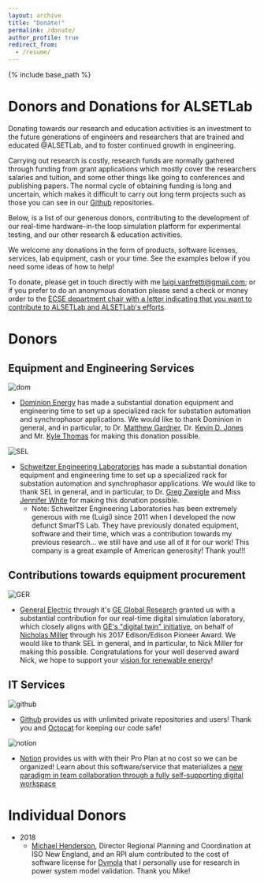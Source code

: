 ```yaml
---
layout: archive
title: "Donate!"
permalink: /donate/
author_profile: true
redirect_from:
  - /resume/
---
```

{% include base_path %}

# Donors and Donations for ALSETLab

Donating towards our research and education activities is an investment to the future generations of engineers and researchers that are trained and educated @ALSETLab, and to foster continued growth in engineering.

Carrying out research is costly, research funds are normally gathered through funding from grant applications which mostly cover the researchers salaries and tuition, and some other things like going to conferences and publishing papers. The normal cycle of obtaining funding is long and uncertain, which makes it difficult to carry out long term projects such as those you can see in our [Github](https://alsetlab.github.io/software/) repositories.

Below, is a list of our generous donors, contributing to the development of our real-time hardware-in-the loop simulation platform for experimental testing, and our other research & education activities.

We welcome any donations in the form of products, software licenses, services, lab equipment, cash or your time. See the examples below if you need some ideas of how to help!

To donate, please get in touch directly with me <luigi.vanfretti@gmail.com>; or if you prefer to do an anonymous donation please send a check or money order to the [ECSE department chair with a letter indicating that you want to contribute to ALSETLab and ALSETLab's efforts](https://ecse.rpi.edu/index.php/mike-wozny).

# Donors
## Equipment and Engineering Services

![dom](https://alsetlab.github.io/images/donors/DE_logo.png "DE Logo")
- [Dominion Energy](https://www.dominionenergy.com) has made a substantial donation equipment and engineering time to set up a specialized rack for substation automation and synchrophasor applications. We would like to thank Dominion in general, and in particular, to Dr. [Matthew Gardner](http://www.tdworld.com/overhead-transmission/born-engineer), Dr. [Kevin D. Jones](https://www.linkedin.com/in/kevindavidjones/) and Mr. [Kyle Thomas](https://www.linkedin.com/in/mkylethomas/) for making this donation possible.  


![SEL](https://alsetlab.github.io/images/donors/SEL_logo.png "SEL Logo")
- [Schweitzer Engineering Laboratories]() has made a substantial donation equipment and engineering time to set up a specialized rack for substation automation and synchrophasor applications. We would like to thank SEL in general, and in particular, to Dr. [Greg Zweigle](https://www.linkedin.com/in/greg-zweigle-4211b064/) and Miss [Jennifer White](https://www.linkedin.com/in/jenniferawhite/) for making this donation possible.
  - Note: Schweitzer Engineering Laboratories has been extremely generous with me (Luigi) since 2011 when I developed the now defunct SmarTS Lab. They have previously donated equipment, software and their time, which was a contribution towards my previous research... we still have and use all of it for our work! This company is a great example of American generosity! Thank you!!!

## Contributions towards equipment procurement
![GER](https://alsetlab.github.io/images/donors/GER_logo.png "GERC Logo")
- [General Electric](https://www.ge.com) through it's [GE Global Research](https://www.geglobalresearch.com) granted us with a substantial contribution for our real-time digital simulation laboratory, which closely aligns with [GE's "digital twin" initiative](https://www.ge.com/digital/industrial-internet/digital-twin), on behalf of [Nicholas Miller](https://www.linkedin.com/in/nicholas-miller-0517375a/) through his 2017 Edison/Edison Pioneer Award. We would like to thank SEL in general, and in particular, to Nick Miller for making this possible. Congratulations for your well deserved award Nick, we hope to support your [vision for renewable energy](https://www.ge.com/reports/experts-6-bright-ideas-golden-age-renewable-energy/)!

## IT Services
![github](https://alsetlab.github.io/images/donors/github_logo.png "Github Logo")
- [Github](http://github.com/) provides us with unlimited private repositories and users! Thank you and [Octocat](https://octodex.github.com) for keeping our code safe!

![notion](https://alsetlab.github.io/images/donors/notion_logo.png "Notion Logo")
- [Notion](https://www.notion.so) provides us with with their Pro Plan at no cost so we can be organized! Learn about this software/service that materializes a [new paradigm in team collaboration through a fully self-supporting digital workspace](https://medium.com/moonwalking-with-matt/notion-a-new-paradigm-for-working-in-teams-5f0417a38fe8)

# Individual Donors
- 2018
  - [Michael Henderson](https://www.linkedin.com/in/michael-henderson-58a8789a/), Director Regional Planning and Coordination at ISO New England, and an RPI alum contributed to the cost of software license for [Dymola](https://www.3ds.com/products-services/catia/products/dymola/) that I personally use for research in power system model validation. Thank you Mike!
